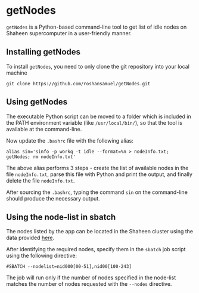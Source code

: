 # getNodes

``getNodes`` is a Python-based command-line tool to get list of idle nodes on Shaheen supercomputer in a user-friendly manner.

## Installing getNodes

To install ``getNodes``, you need to only clone the git repository into your local machine

`git clone https://github.com/roshansamuel/getNodes.git`

## Using getNodes

The executable Python script can be moved to a folder which is included in the PATH environment variable (like ``/usr/local/bin/``), so that the tool is available at the command-line.

Now update the ``.bashrc`` file with the following alias:

`alias sin='sinfo -p workq -t idle --format=%n > nodeInfo.txt; getNodes; rm nodeInfo.txt'`

The above alias performs 3 steps - create the list of available nodes in the file ``nodeInfo.txt``, parse this file with Python and print the output, and finally delete the file ``nodeInfo.txt``.

After sourcing the ``.bashrc``, typing the command ``sin`` on the command-line should produce the necessary output.

## Using the node-list in sbatch

The nodes listed by the app can be located in the Shaheen cluster using the data provided [here](http://home.iitk.ac.in/~anandogc/nid_marker.html).

After identifying the required nodes, specify them in the ``sbatch`` job script using the following directive:

`#SBATCH --nodelist=nid000[00-51],nid00[100-243]`

The job will run only if the number of nodes specified in the node-list matches the number of nodes requested with the ``--nodes`` directive.
